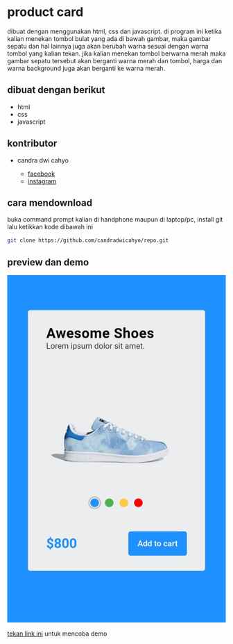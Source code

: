 # product card

dibuat dengan menggunakan html, css dan javascript. di program ini ketika kalian menekan tombol bulat yang ada di bawah gambar, maka gambar sepatu dan hal lainnya juga akan berubah warna sesuai dengan warna tombol yang kalian tekan. jika kalian menekan tombol berwarna merah maka gambar sepatu tersebut akan berganti warna merah dan tombol, harga dan warna background juga akan berganti ke warna merah.

## dibuat dengan berikut

* html
* css
* javascript

## kontributor

* candra dwi cahyo

  * [facebook](https://facebook.com/candradwicahyo18)
  * [instagram](https://instagram.com/candradwicahyo18)

## cara mendownload

buka command prompt kalian di handphone maupun di laptop/pc, install git lalu ketikkan kode dibawah ini

```bash 
git clone https://github.com/candradwicahyo/repo.git
```

## preview dan demo 

![preview](https://github.com/candradwicahyo/product-card/blob/master/image.jpg)

[tekan link ini](https://candradwicahyo.github.io/product-card) untuk mencoba demo 